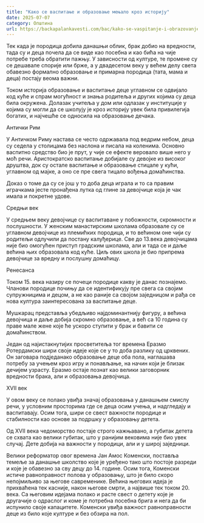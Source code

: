 ```yaml
---
title: "Како се васпитање и образовање мењало кроз историју"
date: 2025-07-07
category: Општина
url: https://backapalankavesti.com/bac/kako-se-vaspitanje-i-obrazovanje-menjalo-kroz-istoriju/
---
```


Тек када је породица добила данашњи облик, брак добио на вредности, тада су и деца почела да се виде као посебна и као бића на чије потребе треба обратити пажњу. У зависности од културе, те промене су се дешавале спорије или брже, а у двадесетом веку у већем делу света обавезно формално образовање и примарна породица (тата, мама и деца) постају веома важни.

Током историја образовање и васпитање деце углавном се одвијало код куће и спрам могућност и знања родитеља и других којима су деца била окружена. Долазак учитеља у дом или одлазак у институције у којима су могли да се школују је кроз историју увек била привилегија богатих, и најчешће се односила на образовање дечака.

Антички Рим

У Античком Риму настава се често одржавала под ведрим небом, деца су седела у столицама без наслона и писала на коленима. Основно васпитно средство био је прут, у чије се ефекте веровало више него у моћ речи. Аристократско васпитање добијале су девојке из високог друштва, док су остале васпитање и образовање стицале у кући, углавном од мајке, а оно се пре свега тицало вођења домаћинства.

Доказ о томе да су се још у то доба деца играла и то са правим играчкама јесте пронађена лутка од глине за девојчице која је чак имала и покретне удове.

Средњи век

У средњем веку девојчице су васпитаване у побожности, скромности и послушности. У женским манастирским школама образовале су се углавном девојчице из племићких породица, и то већином оне чији су родитељи одлучили да постану калуђерице. Све до 13.века девојчицама није био омогућен приступ градским школама, али и тада се и даље већина њих образовала код куће. Циљ ових школа је био припрема девојчице за вредну и послушну домаћицу.

Ренесанса

Током 15. века назиру се почеци породице какву је данас познајемо. Чланови породице почињу да се идентификују пре свега са својим супружницима и децом, а не као раније са својом заједницом и рађа се нова култура заинтересована за васпитање деце.

Мушкарац представља убедљиво најдоминантнију фигуру, а већина девојчица и даље добија скромно образовање, а већ са 10 година су праве мале жене које ће ускоро ступити у брак и бавити се домаћинством.

Један од најистакнутијих просветитеља тог времена Еразмо Ротердамски шири своје идеје које се у то доба разлику од црквених. Он заговара подједанако образовање деце оба пола, наглашава потребу за учењем кроз игру и понављање, на начин који је близак дечијем узрасту. Еразмо остаје познат као велики заговорник вредности брака, али и образовања девојчица.

XVII век

У овом веку се полако увиђа значај образовања у данашњем смислу речи, у условним просторима где се деца осим учења, и надгледају и васпитавају. Осим тога, шири се свест важности породице и стабилности као основе за подршку у образовању детета.

Од XVII века чедоморство постаје строго кажњавано, а губитак детета се схвата као велики губитак, што у ранијим вековима није био увек случај. Дете добија на важности у породици, али и у широј заједници.

Велики реформатор овог времена Јан Амос Коменски, поставља темеље за данашње школство које је уређено тако што постоје разреди и које је обавезно за сву децу до 14. године. Осим тога, Коменски истиче равноправност полова у образовању, што је било скоро непојмиљиво за његове савременике. Већина његових идеја је прихваћена тек касније, након његове смрти, а највише тек током 20. века. Са његовим идејама полако и расте свест о детету које је другачије о одраслог и коме је потребна посебна брига и нега да би испунило своје капацитете. Коменски увиђа важност равноправности деце из било које културе и без обзира на пол.
